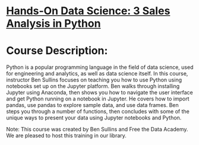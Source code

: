 # [Hands-On Data Science: 3 Sales Analysis in Python](https://www.linkedin.com/learning/hands-on-data-science-3-sales-analysis-in-python)

# Course Description:
Python is a popular programming language in the field of data science, used for engineering and analytics, as well as data science itself. In this course, 
instructor Ben Sullins focuses on teaching you how to use Python using notebooks set up on the Jupyter platform. Ben walks through installing Jupyter using 
Anaconda, then shows you how to navigate the user interface and get Python running on a notebook in Jupyter. He covers how to import pandas, use pandas to explore
sample data, and use data frames. Ben steps you through a number of functions, then concludes with some of the unique ways to present your data using Jupyter
notebooks and Python.

Note: This course was created by Ben Sullins and Free the Data Academy. We are pleased to host this training in our library.

